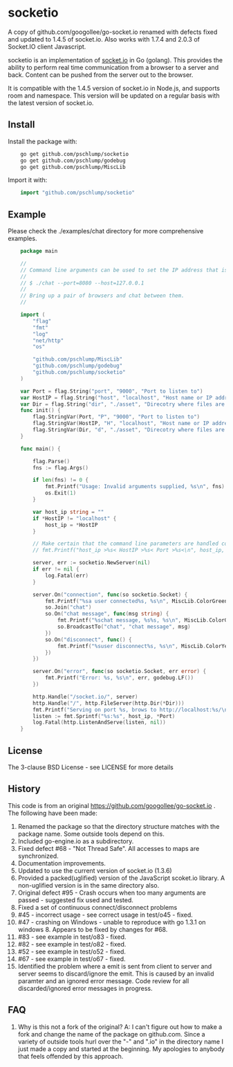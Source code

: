 # socketio

A copy of github.com/googollee/go-socket.io renamed with defects fixed and updated to 1.4.5 of socket.io.
Also works with 1.7.4 and 2.0.3 of Socket.IO client Javascript.

socketio is an implementation of [socket.io](http://socket.io) in Go (golang).
This provides the ability to perform real time communication from a browser
to a server and back.  Content can be pushed from the server out to
the browser.

It is compatible with the 1.4.5 version of socket.io in Node.js, and supports room and namespace.
This version will be updated on a regular basis with the latest version of socket.io.

## Install

Install the package with:

```bash
	go get github.com/pschlump/socketio
	go get github.com/pschlump/godebug
	go get github.com/pschlump/MiscLib
```

Import it with:

```go
	import "github.com/pschlump/socketio"
```

## Example

Please check the ./examples/chat directory for more comprehensive examples.

```go
	package main

	//
	// Command line arguments can be used to set the IP address that is listened to and the port.
	//
	// $ ./chat --port=8080 --host=127.0.0.1
	//
	// Bring up a pair of browsers and chat between them.
	//

	import (
		"flag"
		"fmt"
		"log"
		"net/http"
		"os"

		"github.com/pschlump/MiscLib"
		"github.com/pschlump/godebug"
		"github.com/pschlump/socketio"
	)

	var Port = flag.String("port", "9000", "Port to listen to")                           // 0
	var HostIP = flag.String("host", "localhost", "Host name or IP address to listen on") // 1
	var Dir = flag.String("dir", "./asset", "Direcotry where files are served from")      // 1
	func init() {
		flag.StringVar(Port, "P", "9000", "Port to listen to")                           // 0
		flag.StringVar(HostIP, "H", "localhost", "Host name or IP address to listen on") // 1
		flag.StringVar(Dir, "d", "./asset", "Direcotry where files are served from")     // 1
	}

	func main() {

		flag.Parse()
		fns := flag.Args()

		if len(fns) != 0 {
			fmt.Printf("Usage: Invalid arguments supplied, %s\n", fns)
			os.Exit(1)
		}

		var host_ip string = ""
		if *HostIP != "localhost" {
			host_ip = *HostIP
		}

		// Make certain that the command line parameters are handled correctly
		// fmt.Printf("host_ip >%s< HostIP >%s< Port >%s<\n", host_ip, *HostIP, *Port)

		server, err := socketio.NewServer(nil)
		if err != nil {
			log.Fatal(err)
		}

		server.On("connection", func(so socketio.Socket) {
			fmt.Printf("%sa user connected%s, %s\n", MiscLib.ColorGreen, MiscLib.ColorReset, godebug.LF())
			so.Join("chat")
			so.On("chat message", func(msg string) {
				fmt.Printf("%schat message, %s%s, %s\n", MiscLib.ColorGreen, msg, MiscLib.ColorReset, godebug.LF())
				so.BroadcastTo("chat", "chat message", msg)
			})
			so.On("disconnect", func() {
				fmt.Printf("%suser disconnect%s, %s\n", MiscLib.ColorYellow, MiscLib.ColorReset, godebug.LF())
			})
		})

		server.On("error", func(so socketio.Socket, err error) {
			fmt.Printf("Error: %s, %s\n", err, godebug.LF())
		})

		http.Handle("/socket.io/", server)
		http.Handle("/", http.FileServer(http.Dir(*Dir)))
		fmt.Printf("Serving on port %s, brows to http://localhost:%s/\n", *Port, *Port)
		listen := fmt.Sprintf("%s:%s", host_ip, *Port)
		log.Fatal(http.ListenAndServe(listen, nil))
	}
```

## License

The 3-clause BSD License  - see LICENSE for more details

## History

This code is from an original https://github.com/googollee/go-socket.io .  The following 
have been made:

1. Renamed the package so that the directory structure matches with the package name.
Some outside tools depend on this.
1. Included go-engine.io as a subdirectory.
1. Fixed defect #68 - "Not Thread Safe".  All accesses to maps are synchronized.
1. Documentation improvements.
1. Updated to use the current version of socket.io (1.3.6)
1. Provided a packed(uglified) version of the JavaScript scoket.io library. A non-uglified version is in the 
same directory also.
1. Original defect #95 - Crash occurs when too many arguments are passed - suggested fix used and tested.
1. Fixed a set of continuous connect/disconnect problems
1. #45 - incorrect usage - see correct usage in test/o45 - fixed.
1. #47 - crashing on Windows - unable to reproduce with go 1.3.1 on windows 8.  Appears to be fixed by changes for #68.
1. #83 - see example in test/o83 - fixed.
1. #82 - see example in test/o82 - fixed.
1. #52 - see example in test/o52 - fixed.
1. #67 - see example in test/o67 - fixed.
1. Identified the problem where a emit is sent from client to server and server seems to discard/ignore the emit.  This is caused by an invalid paramter and an ignored error message.  Code review for all discarded/ignored error messages in progress.

## FAQ

1. Why is this not a fork of the original?  A: I can't figure out how to make a fork and change the
name of the package on github.com.   Since a variety of outside tools hurl over the "-" and ".io" in
the directory name I just made a copy and started at the beginning.   My apologies to anybody
that feels offended by this approach.  


